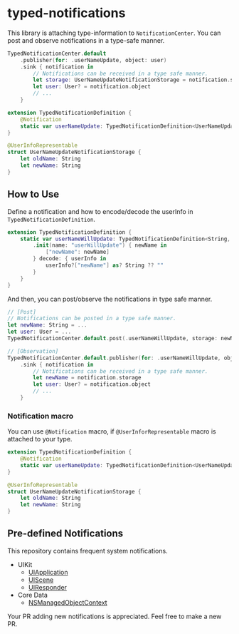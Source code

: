 # typed-notifications
This library is attaching type-information to `NotificationCenter`.
You can post and observe notifications in a type-safe manner.

```swift
TypedNotificationCenter.default
    .publisher(for: .userNameUpdate, object: user)
    .sink { notification in
        // Notifications can be received in a type safe manner.
        let storage: UserNameUpdateNotificationStorage = notification.storage
        let user: User? = notification.object
        // ...
    }

extension TypedNotificationDefinition {
    @Notification
    static var userNameUpdate: TypedNotificationDefinition<UserNameUpdateNotificationStorage, User> 
}

@UserInfoRepresentable
struct UserNameUpdateNotificationStorage {
    let oldName: String
    let newName: String
}
```

## How to Use
Define a notification and how to encode/decode the userInfo in `TypedNotificationDefinition`.
```swift
extension TypedNotificationDefinition {
    static var userNameWillUpdate: TypedNotificationDefinition<String, User> {
        .init(name: "userWillUpdate") { newName in
            ["newName": newName]
        } decode: { userInfo in
            userInfo?["newName"] as? String ?? ""
        }
    }
}
```

And then, you can post/observe the notifications in type safe manner.
```swift
// [Post]
// Notifications can be posted in a type safe manner.
let newName: String = ...
let user: User = ...
TypedNotificationCenter.default.post(.userNameWillUpdate, storage: newName, object: user)

// [Observation]
TypedNotificationCenter.default.publisher(for: .userNameWillUpdate, object: user)
    .sink { notification in
        // Notifications can be received in a type safe manner.
        let newName = notification.storage
        let user: User? = notification.object
        // ...
    }
```

### Notification macro

You can use `@Notification` macro, if `@UserInforRepresentable` macro is attached to your type.
```swift
extension TypedNotificationDefinition {
    @Notification
    static var userNameUpdate: TypedNotificationDefinition<UserNameUpdateNotificationStorage, User> 
}

@UserInfoRepresentable
struct UserNameUpdateNotificationStorage {
    let oldName: String
    let newName: String
}
```

## Pre-defined Notifications
This repository contains frequent system notifications.
- UIKit 
    - [UIApplication](Sources/TypedNotifications/UIKit/UIApplication.swift)
    - [UIScene](Sources/TypedNotifications/UIKit/UIScene.swift)
    - [UIResponder](Sources/TypedNotifications/UIKit/UIResponder.swift)
- Core Data
    - [NSManagedObjectContext](Sources/TypedNotifications/CoreData/NSManagedObjectContext.swift)

Your PR adding new notifications is appreciated. Feel free to make a new PR.
